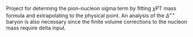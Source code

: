 Project for determing the pion-nucleon sigma term by fitting $`\chi`$PT mass formula and extrapolating to the physical point. An analysis of the $\Delta^{++}$ baryon is also necessary since the finite volume corrections to the nucleon mass require delta input. 
